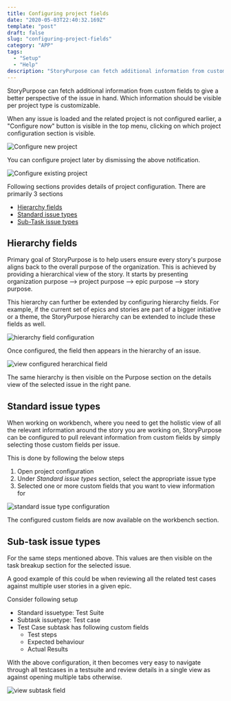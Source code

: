 ```yaml
---
title: Configuring project fields
date: "2020-05-03T22:40:32.169Z"
template: "post"
draft: false
slug: "configuring-project-fields"
category: "APP"
tags:
  - "Setup"
  - "Help"
description: "StoryPurpose can fetch additional information from custom fields. This post has all the instructions to configure issue specific custom fields."
---
```


StoryPurpose can fetch additional information from custom fields to give a better perspective of the issue in hand. Which information should be visible per project type is customizable.

When any issue is loaded and the related project is not configured earlier, a "Configure now" button is visible in the top menu, clicking on which project configuration section is visible.

![Configure new project](/media/configure-new-project.png)

You can configure project later by dismissing the above notification. 

![Configure existing project](/media/configure-existing-project.png)

Following sections provides details of project configuration. There are primarily 3 sections

- [Hierarchy fields](#hierarchy-fields)
- [Standard issue types](#standard-issue-types)
- [Sub-Task issue types](#sub-task-issue-types)

## Hierarchy fields

Primary goal of StoryPurpose is to help users ensure every story's purpose aligns back to the overall purpose of the organization.
This is achieved by providing a hierarchical view of the story. It starts by presenting organization purpose --> project purpose --> epic purpose --> story purpose.

This hierarchy can further be extended by configuring hierarchy fields. For example, if the current set of epics and stories are part of a bigger initiative or a theme, the StoryPurpose hierarchy can be extended to include these fields as well.

![hierarchy field configuration](/media/hierarchy-field-config.png)

Once configured, the field then appears in the hierarchy of an issue.

![view configured herarchical field](/media/view-herarchical-field.png)

The same hierarchy is then visible on the Purpose section on the details view of the selected issue in the right pane.

## Standard issue types

When working on workbench, where you need to get the holistic view of all the relevant information around the story you are working on, StoryPurpose can be configured to pull relevant information from custom fields by simply selecting those custom fields per issue.

This is done by following the below steps
1. Open project configuration
2. Under _Standard issue types_ section, select the appropriate issue type
3. Selected one or more custom fields that you want to view information for

![standard issue type configuration](/media/standard-issuetype-config.png)

The configured custom fields are now available on the workbench section.

## Sub-task issue types

For the same steps mentioned above. This values are then visible on the task breakup section for the selected issue.

A good example of this could be when reviewing all the related test cases against multiple user stories in a given epic.

Consider following setup
- Standard issuetype: Test Suite
- Subtask issuetype: Test case
- Test Case subtask has following custom fields
   - Test steps
   - Expected behaviour
   - Actual Results

With the above configuration, it then becomes very easy to navigate through all testcases in a testsuite and review details in a single view as against opening multiple tabs otherwise.

![view subtask field](/media/view-subtask-field.png)

